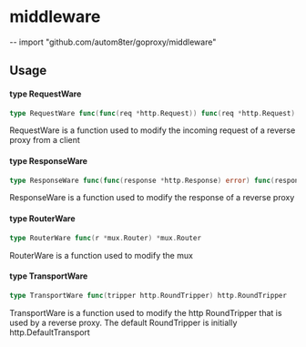 # middleware
--
    import "github.com/autom8ter/goproxy/middleware"


## Usage

#### type RequestWare

```go
type RequestWare func(func(req *http.Request)) func(req *http.Request)
```

RequestWare is a function used to modify the incoming request of a reverse proxy
from a client

#### type ResponseWare

```go
type ResponseWare func(func(response *http.Response) error) func(response *http.Response) error
```

ResponseWare is a function used to modify the response of a reverse proxy

#### type RouterWare

```go
type RouterWare func(r *mux.Router) *mux.Router
```

RouterWare is a function used to modify the mux

#### type TransportWare

```go
type TransportWare func(tripper http.RoundTripper) http.RoundTripper
```

TransportWare is a function used to modify the http RoundTripper that is used by
a reverse proxy. The default RoundTripper is initially http.DefaultTransport
